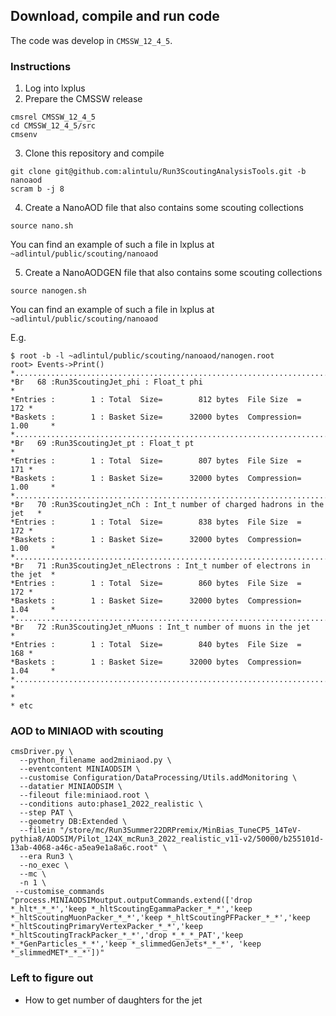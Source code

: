 ## Download, compile and run code

The code was develop in `CMSSW_12_4_5`.

### Instructions

1. Log into lxplus
2. Prepare the CMSSW release

```
cmsrel CMSSW_12_4_5
cd CMSSW_12_4_5/src
cmsenv
```

3. Clone this repository and compile

```
git clone git@github.com:alintulu/Run3ScoutingAnalysisTools.git -b nanoaod
scram b -j 8
```
4. Create a NanoAOD file that also contains some scouting collections

```
source nano.sh
```

You can find an example of such a file in lxplus at `~adlintul/public/scouting/nanoaod`

5. Create a NanoAODGEN file that also contains some scouting collections

```
source nanogen.sh
```

You can find an example of such a file in lxplus at `~adlintul/public/scouting/nanoaod`

E.g.

```
$ root -b -l ~adlintul/public/scouting/nanoaod/nanogen.root
root> Events->Print()
*............................................................................*
*Br   68 :Run3ScoutingJet_phi : Float_t phi                                  *
*Entries :        1 : Total  Size=        812 bytes  File Size  =        172 *
*Baskets :        1 : Basket Size=      32000 bytes  Compression=   1.00     *
*............................................................................*
*Br   69 :Run3ScoutingJet_pt : Float_t pt                                    *
*Entries :        1 : Total  Size=        807 bytes  File Size  =        171 *
*Baskets :        1 : Basket Size=      32000 bytes  Compression=   1.00     *
*............................................................................*
*Br   70 :Run3ScoutingJet_nCh : Int_t number of charged hadrons in the jet   *
*Entries :        1 : Total  Size=        838 bytes  File Size  =        172 *
*Baskets :        1 : Basket Size=      32000 bytes  Compression=   1.00     *
*............................................................................*
*Br   71 :Run3ScoutingJet_nElectrons : Int_t number of electrons in the jet  *
*Entries :        1 : Total  Size=        860 bytes  File Size  =        172 *
*Baskets :        1 : Basket Size=      32000 bytes  Compression=   1.04     *
*............................................................................*
*Br   72 :Run3ScoutingJet_nMuons : Int_t number of muons in the jet          *
*Entries :        1 : Total  Size=        840 bytes  File Size  =        168 *
*Baskets :        1 : Basket Size=      32000 bytes  Compression=   1.04     *
*............................................................................*
*
*
* etc
```

### AOD to MINIAOD with scouting

```
cmsDriver.py \
  --python_filename aod2miniaod.py \
  --eventcontent MINIAODSIM \
  --customise Configuration/DataProcessing/Utils.addMonitoring \
  --datatier MINIAODSIM \
  --fileout file:miniaod.root \
  --conditions auto:phase1_2022_realistic \
  --step PAT \
  --geometry DB:Extended \
  --filein "/store/mc/Run3Summer22DRPremix/MinBias_TuneCP5_14TeV-pythia8/AODSIM/Pilot_124X_mcRun3_2022_realistic_v11-v2/50000/b255101d-13ab-4068-a46c-a5ea9e1a8a6c.root" \
  --era Run3 \
  --no_exec \
  --mc \
  -n 1 \
 --customise_commands "process.MINIAODSIMoutput.outputCommands.extend(['drop *_hlt*_*_*','keep *_hltScoutingEgammaPacker_*_*','keep *_hltScoutingMuonPacker_*_*','keep *_hltScoutingPFPacker_*_*','keep *_hltScoutingPrimaryVertexPacker_*_*','keep *_hltScoutingTrackPacker_*_*','drop *_*_*_PAT','keep *_*GenParticles_*_*','keep *_slimmedGenJets*_*_*', 'keep *_slimmedMET*_*_*'])"
```

### Left to figure out

- How to get number of daughters for the jet
